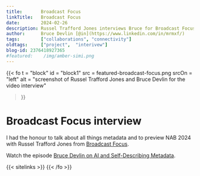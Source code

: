 ```yaml
---
title:       Broadcast Focus
linkTitle:   Broadcast Focus
date:        2024-02-26
description: Russel Trafford Jones interviews Bruce for Broadcast Focus.
author:      Bruce Devlin [@in](https://www.linkedin.com/in/mrmxf/)
tags:        ["collaborations", "connectivity"]
oldtags:     ["project",  "interivew"]
blog-id: 2376418927365
#featured:    /img/amber-simi.png
---
```


<!-- ####################################################################### -->
{{< fo t = "block"
  id       = "block1"
  src      = featured-broadcast-focus.png
  srcOn    = "left"
  alt = "screenshot of Russel Trafford Jones and Bruce Devlin for the video interview" 
>}}
<!-- markdownlint-disable MD025 -->
# Broadcast Focus interview

I had the honour to talk about all things metadata and to preview NAB 2024 with
Russel Trafford Jones from [Broadcast Focus].

<!-- ####################################################################### -->

Watch the episode [Bruce Devlin on AI and Self-Describing Metadata]. 

{{< sitelinks >}}
{{< /fo >}}

[Broadcast Focus]:  http://broadcastfocus.com/ 
[Bruce Devlin on AI and Self-Describing Metadata]:  https://www.youtube.com/watch?v=b_2Q0K6Lfd8